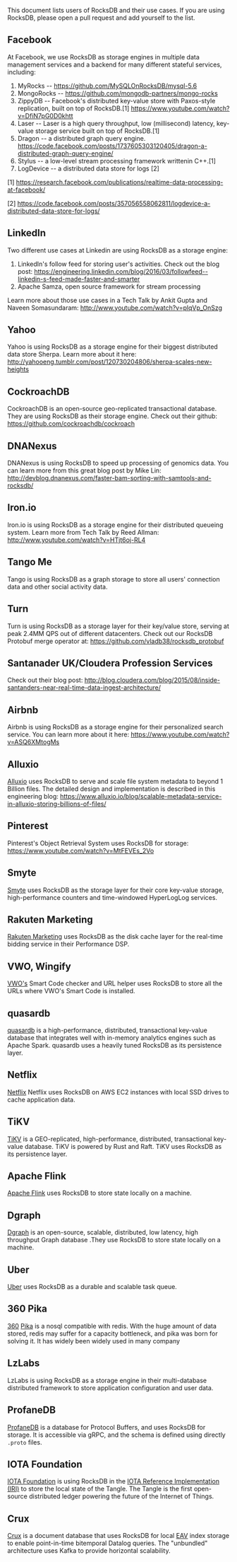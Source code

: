 This document lists users of RocksDB and their use cases. If you are using RocksDB, please open a pull request and add yourself to the list.

## Facebook
At Facebook, we use RocksDB as storage engines in multiple data management services and a backend for many different stateful services, including:

1. MyRocks -- https://github.com/MySQLOnRocksDB/mysql-5.6
2. MongoRocks -- https://github.com/mongodb-partners/mongo-rocks
3. ZippyDB --  Facebook's distributed key-value store with Paxos-style replication, built on top of RocksDB.[1] https://www.youtube.com/watch?v=DfiN7pG0D0khtt
4. Laser -- Laser is a high query throughput, low (millisecond) latency, key-value storage service built on top of RocksDB.[1]
4. Dragon -- a distributed graph query engine. https://code.facebook.com/posts/1737605303120405/dragon-a-distributed-graph-query-engine/
5. Stylus -- a low-level stream processing framework writtenin C++.[1]
6. LogDevice -- a distributed data store for logs [2]

[1] https://research.facebook.com/publications/realtime-data-processing-at-facebook/

[2] https://code.facebook.com/posts/357056558062811/logdevice-a-distributed-data-store-for-logs/

## LinkedIn
Two different use cases at Linkedin are using RocksDB as a storage engine:

1. LinkedIn's follow feed for storing user's activities. Check out the blog post: https://engineering.linkedin.com/blog/2016/03/followfeed--linkedin-s-feed-made-faster-and-smarter
2. Apache Samza, open source framework for stream processing

Learn more about those use cases in a Tech Talk by Ankit Gupta and Naveen Somasundaram: http://www.youtube.com/watch?v=plqVp_OnSzg

## Yahoo
Yahoo is using RocksDB as a storage engine for their biggest distributed data store Sherpa. Learn more about it here: http://yahooeng.tumblr.com/post/120730204806/sherpa-scales-new-heights

## CockroachDB
CockroachDB is an open-source geo-replicated transactional database. They are using RocksDB as their storage engine. Check out their github: https://github.com/cockroachdb/cockroach

## DNANexus
DNANexus is using RocksDB to speed up processing of genomics data.
You can learn more from this great blog post by Mike Lin: http://devblog.dnanexus.com/faster-bam-sorting-with-samtools-and-rocksdb/

## Iron.io
Iron.io is using RocksDB as a storage engine for their distributed queueing system.
Learn more from Tech Talk by Reed Allman: http://www.youtube.com/watch?v=HTjt6oj-RL4

## Tango Me
Tango is using RocksDB as a graph storage to store all users' connection data and other social activity data.

## Turn
Turn is using RocksDB as a storage layer for their key/value store, serving at peak 2.4MM QPS out of different datacenters.
Check out our RocksDB Protobuf merge operator at: https://github.com/vladb38/rocksdb_protobuf

## Santanader UK/Cloudera Profession Services
Check out their blog post: http://blog.cloudera.com/blog/2015/08/inside-santanders-near-real-time-data-ingest-architecture/

## Airbnb
Airbnb is using RocksDB as a storage engine for their personalized search service. You can learn more about it here: https://www.youtube.com/watch?v=ASQ6XMtogMs

## Alluxio
[Alluxio](https://www.alluxio.io) uses RocksDB to serve and scale file system metadata to beyond 1 Billion files. The detailed design and implementation is described in this engineering blog:
https://www.alluxio.io/blog/scalable-metadata-service-in-alluxio-storing-billions-of-files/

## Pinterest
Pinterest's Object Retrieval System uses RocksDB for storage: https://www.youtube.com/watch?v=MtFEVEs_2Vo

## Smyte
[Smyte](https://www.smyte.com/) uses RocksDB as the storage layer for their core key-value storage, high-performance counters and time-windowed HyperLogLog services.

## Rakuten Marketing
[Rakuten Marketing](https://marketing.rakuten.com/) uses RocksDB as the disk cache layer for the real-time bidding service in their Performance DSP.

## VWO, Wingify
[VWO's](https://vwo.com/) Smart Code checker and URL helper uses RocksDB to store all the URLs where VWO's Smart Code is installed.

## quasardb
[quasardb](https://www.quasardb.net) is a high-performance, distributed, transactional key-value database that integrates well with in-memory analytics engines such as Apache Spark. 
quasardb uses a heavily tuned RocksDB as its persistence layer.

## Netflix
[Netflix](http://techblog.netflix.com/2016/05/application-data-caching-using-ssds.html) Netflix uses RocksDB on AWS EC2 instances with local SSD drives to cache application data.

## TiKV
[TiKV](https://github.com/pingcap/tikv) is a GEO-replicated, high-performance, distributed, transactional key-value database. TiKV is powered by Rust and Raft. TiKV uses RocksDB as its persistence layer.

## Apache Flink
[Apache Flink](https://flink.apache.org/news/2016/03/08/release-1.0.0.html) uses RocksDB to store state locally on a machine.

## Dgraph
[Dgraph](https://github.com/dgraph-io/dgraph) is an open-source, scalable, distributed, low latency, high throughput Graph database .They use RocksDB to store state locally on a machine.

## Uber
[Uber](http://eng.uber.com/cherami/) uses RocksDB as a durable and scalable task queue.

## 360 Pika
[360](http://www.360.cn/) [Pika](https://github.com/Qihoo360/pika) is a nosql compatible with redis. With the huge amount of data stored, redis may suffer for a capacity bottleneck, and pika was born for solving it. It has widely been widely used in many company

## LzLabs
LzLabs is using RocksDB as a storage engine in their multi-database distributed framework to store application configuration and user data.

## ProfaneDB
[ProfaneDB](https://profanedb.gitlab.io/) is a database for Protocol Buffers, and uses RocksDB for storage. It is accessible via gRPC, and the schema is defined using directly `.proto` files.

## IOTA Foundation
 [IOTA Foundation](https://www.iota.org/) is using RocksDB in the [IOTA Reference Implementation (IRI)](https://github.com/iotaledger/iri) to store the local state of the Tangle. The Tangle is the first open-source distributed ledger powering the future of the Internet of Things.
 
## Crux
[Crux](https://github.com/juxt/crux) is a document database that uses RocksDB for local [EAV](https://en.wikipedia.org/wiki/Entity%E2%80%93attribute%E2%80%93value_model) index storage to enable point-in-time bitemporal Datalog queries. The "unbundled" architecture uses Kafka to provide horizontal scalability.
